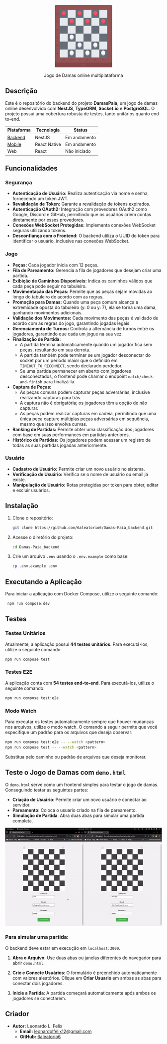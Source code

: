 <p align="center" >
  <a href="#" target="blank"><img src="https://raw.githubusercontent.com/6aleatorio6/Damas-Paia_mobile/main/src/assets/icon.png" width="200" alt="DAMASPAIA Logo" /></a>
</p>

<p>
    <p align="center">Jogo de Damas online multiplataforma</p>
</p>

## Descrição

Este é o repositório do backend do projeto **DamasPaia**, um jogo de damas online desenvolvido com **NestJS**, **TypeORM**, **Socket.io** e **PostgreSQL**. O projeto possui uma cobertura robusta de testes, tanto unitários quanto end-to-end.

| Plataforma                                                   | Tecnologia   | Status       |
| ------------------------------------------------------------ | ------------ | ------------ |
| [Backend](https://github.com/6aleatorio6/Damas-Paia_backend) | NestJS       | Em andamento |
| [Mobile](https://github.com/6aleatorio6/Damas-Paia_mobile)   | React Native | Em andamento |
| Web                                                          | React        | Não iniciado |


## Funcionalidades

### Segurança

- **Autenticação de Usuário:** Realiza autenticação via nome e senha, fornecendo um token JWT.
- **Revalidação de Token:** Garante a revalidação de tokens expirados.
- **Autenticação OAuth2:** Integração com provedores OAuth2 como Google, Discord e GitHub, permitindo que os usuários criem contas diretamente por esses provedores.
- **Conexões WebSocket Protegidas:** Implementa conexões WebSocket seguras utilizando tokens.
- **Desconfiança com o Frontend:** O backend utiliza o UUID do token para identificar o usuário, inclusive nas conexões WebSocket.

### Jogo

- **Peças:** Cada jogador inicia com 12 peças.
- **Fila de Pareamento:** Gerencia a fila de jogadores que desejam criar uma partida.
- **Exibição de Caminhos Disponíveis:** Indica os caminhos válidos que cada peça pode seguir no tabuleiro.
- **Movimentação das Peças:** Permite que as peças sejam movidas ao longo do tabuleiro de acordo com as regras.
- **Promoção para Damas:** Quando uma peça comum alcança a extremidade oposta do tabuleiro (y: 0 ou y: 7), ela se torna uma dama, ganhando movimentos adicionais.
- **Validação dos Movimentos:** Cada movimento das peças é validado de acordo com as regras do jogo, garantindo jogadas legais.
- **Gerenciamento de Turnos:** Controla a alternância de turnos entre os jogadores, garantindo que cada um jogue na sua vez.
- **Finalização de Partida:**
  - A partida termina automaticamente quando um jogador fica sem peças, resultando em sua derrota.
  - A partida também pode terminar se um jogador desconectar do socket por um período maior que o definido em `TIMEOUT_TO_RECONNECT`, sendo declarado perdedor.
  - Se uma partida permanecer em aberto com jogadores desconectados, o frontend pode chamar o endpoint `match/check-and-finish` para finalizá-la.
- **Captura de Peças:** 
  - As peças comuns podem capturar peças adversárias, inclusive realizando capturas para trás.
  - A captura não é obrigatória; os jogadores têm a opção de não capturar.
  - As peças podem realizar capturas em cadeia, permitindo que uma única peça capture múltiplas peças adversárias em sequência, mesmo que isso envolva curvas.
- **Ranking de Partidas:** Permite obter uma classificação dos jogadores com base em suas performances em partidas anteriores.
- **Histórico de Partidas:** Os jogadores podem acessar um registro de todas as suas partidas jogadas anteriormente.


### Usuário

- **Cadastro de Usuário:** Permite criar um novo usuário no sistema.
- **Verificação de Usuário:** Verifica se o nome de usuário ou email já existe.
- **Manipulação de Usuário:** Rotas protegidas por token para obter, editar e excluir usuários.



## Instalação

1. Clone o repositório:

   ```bash
   git clone https://github.com/6aleatorio6/Damas-Paia_backend.git
   ```

2. Acesse o diretório do projeto:

   ```bash
   cd Damas-Paia_backend
   ```

3. Crie um arquivo `.env` usando o `.env.example` como base:

   ```bash
   cp .env.example .env
   ```

## Executando a Aplicação

Para iniciar a aplicação com Docker Compose, utilize o seguinte comando:

```bash
 npm run compose:dev
```

## Testes

### Testes Unitários

Atualmente, a aplicação possui **44 testes unitários**. Para executá-los, utilize o seguinte comando:

```bash
npm run compose test
```

### Testes E2E

A aplicação conta com **54 testes end-to-end**. Para executá-los, utilize o seguinte comando:

```bash
npm run compose test:e2e
```

### Modo Watch

Para executar os testes automaticamente sempre que houver mudanças nos arquivos, utilize o modo watch. O comando a seguir permite que você especifique um padrão para os arquivos que deseja observar:

```bash
npm run compose test:e2e -- --watch <pattern>
npm run compose test -- --watch <pattern>
```

Substitua <pattern> pelo caminho ou padrão de arquivos que deseja monitorar.

## Teste o Jogo de Damas com `demo.html`

O `demo.html` serve como um frontend simples para testar o jogo de damas. Conseguindo testar as seguintes partes:

- **Criação de Usuário**: Permite criar um novo usuário e conectar ao servidor.
- **Pareamento**: Coloca o usuario criado na fila de pareamento.
- **Simulação de Partida**: Abra duas abas para simular uma partida completa.

![demonstração do html](demo.gif)

### Para simular uma partida:

O backend deve estar em execução em `localhost:3000`.

1. **Abra o Arquivo**:
   Use duas abas ou janelas diferentes do navegador para abrir `demo.html`.

2. **Crie e Conecte Usuários**:
   O formulário é preenchido automaticamente com valores aleatórios. Clique em **Criar Usuario** em ambas as abas para conectar dois jogadores.

3. **Inicie a Partida**:
   A partida começará automaticamente após ambos os jogadores se conectarem.

## Criador

- **Autor:** Leonardo L. Felix
  - **Email:** [leonardolfelix12@gmail.com](mailto:leonardolfelix12@gmail.com)
  - **GitHub:** [6aleatorio6](https://www.github.com/6aleatorio6)
